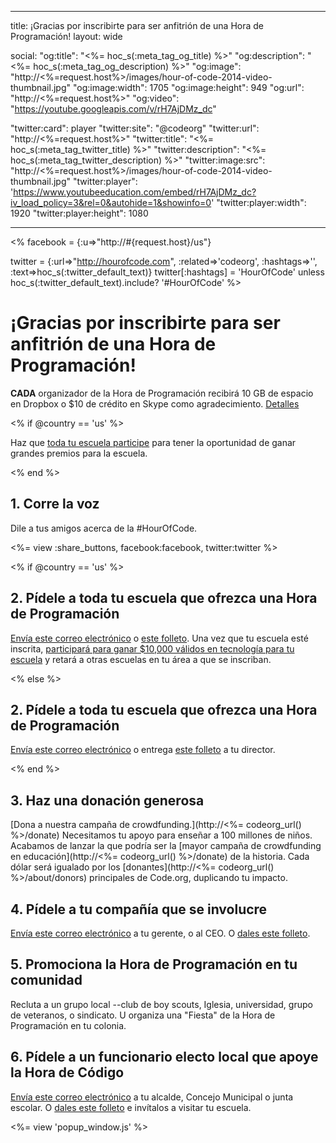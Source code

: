* * *

title: ¡Gracias por inscribirte para ser anfitrión de una Hora de Programación! layout: wide

social: "og:title": "<%= hoc_s(:meta_tag_og_title) %>" "og:description": "<%= hoc_s(:meta_tag_og_description) %>" "og:image": "http://<%=request.host%>/images/hour-of-code-2014-video-thumbnail.jpg" "og:image:width": 1705 "og:image:height": 949 "og:url": "http://<%=request.host%>" "og:video": "https://youtube.googleapis.com/v/rH7AjDMz_dc"

"twitter:card": player "twitter:site": "@codeorg" "twitter:url": "http://<%=request.host%>" "twitter:title": "<%= hoc_s(:meta_tag_twitter_title) %>" "twitter:description": "<%= hoc_s(:meta_tag_twitter_description) %>" "twitter:image:src": "http://<%=request.host%>/images/hour-of-code-2014-video-thumbnail.jpg" "twitter:player": 'https://www.youtubeeducation.com/embed/rH7AjDMz_dc?iv_load_policy=3&rel=0&autohide=1&showinfo=0' "twitter:player:width": 1920 "twitter:player:height": 1080

* * *

<% facebook = {:u=>"http://#{request.host}/us"}

twitter = {:url=>"http://hourofcode.com", :related=>'codeorg', :hashtags=>'', :text=>hoc_s(:twitter_default_text)} twitter[:hashtags] = 'HourOfCode' unless hoc_s(:twitter_default_text).include? '#HourOfCode' %>

# ¡Gracias por inscribirte para ser anfitrión de una Hora de Programación!

**CADA** organizador de la Hora de Programación recibirá 10 GB de espacio en Dropbox o $10 de crédito en Skype como agradecimiento. [Detalles](<%= hoc_uri('/prizes') %>)

<% if @country == 'us' %>

Haz que [toda tu escuela participe](<%= hoc_uri('/prizes') %>) para tener la oportunidad de ganar grandes premios para la escuela.

<% end %>

## 1. Corre la voz

Dile a tus amigos acerca de la #HourOfCode.

<%= view :share_buttons, facebook:facebook, twitter:twitter %>

<% if @country == 'us' %>

## 2. Pídele a toda tu escuela que ofrezca una Hora de Programación

[Envía este correo electrónico](<%= hoc_uri('/resources#email') %>) o [este folleto](<%= hoc_uri('/files/schools-handout.pdf') %>). Una vez que tu escuela esté inscrita, [ participará para ganar $10,000 válidos en tecnología para tu escuela](/prizes) y retará a otras escuelas en tu área a que se inscriban.

<% else %>

## 2. Pídele a toda tu escuela que ofrezca una Hora de Programación

[Envía este correo electrónico](<%= hoc_uri('/resources#email') %>) o entrega [este folleto](<%= hoc_uri('/files/schools-handout.pdf') %>) a tu director.

<% end %>

## 3. Haz una donación generosa

[Dona a nuestra campaña de crowdfunding.](http://<%= codeorg_url() %>/donate) Necesitamos tu apoyo para enseñar a 100 millones de niños. Acabamos de lanzar la que podría ser la [mayor campaña de crowdfunding en educación](http://<%= codeorg_url() %>/donate) de la historia. Cada dólar será igualado por los [donantes](http://<%= codeorg_url() %>/about/donors) principales de Code.org, duplicando tu impacto.

## 4. Pídele a tu compañía que se involucre

[Envía este correo electrónico](<%= hoc_uri('/resources#email') %>) a tu gerente, o al CEO. O [dales este folleto](<%= hoc_uri('/resources/hoc-one-pager.pdf') %>).

## 5. Promociona la Hora de Programación en tu comunidad

Recluta a un grupo local --club de boy scouts, Iglesia, universidad, grupo de veteranos, o sindicato. U organiza una "Fiesta" de la Hora de Programación en tu colonia.

## 6. Pídele a un funcionario electo local que apoye la Hora de Código

[Envía este correo electrónico](<%= hoc_uri('/resources#politicians') %>) a tu alcalde, Concejo Municipal o junta escolar. O [dales este folleto](<%= hoc_uri('/resources/hoc-one-pager.pdf') %>) e invítalos a visitar tu escuela.

<%= view 'popup_window.js' %>